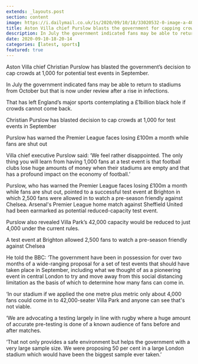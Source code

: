 ```yaml
---
extends: _layouts.post
section: content
image: https://i.dailymail.co.uk/1s/2020/09/10/18/33020532-0-image-a-40_1599757402121.jpg 
title: Aston Villa chief Purslow blasts the government for capping crowds at test events to 1,000 
description: In July the government indicated fans may be able to return to stadiums from October but that is now under review after a rise in infections. 
date: 2020-09-10-18-20-14 
categories: [latest, sports] 
featured: true 
--- 
```

Aston Villa chief Christian Purslow has blasted the government’s decision to cap crowds at 1,000 for potential test events in September.

In July the government indicated fans may be able to return to stadiums from October but that is now under review after a rise in infections. 

That has left England’s major sports contemplating a £1billion black hole if crowds cannot come back.

Christian Purslow has blasted decision to cap crowds at 1,000 for test events in September

Purslow has warned the Premier League faces losing £100m a month while fans are shut out

Villa chief executive Purslow said: ‘We feel rather disappointed. The only thing you will learn from having 1,000 fans at a test event is that football clubs lose huge amounts of money when their stadiums are empty and that has a profound impact on the economy of football.’

Purslow, who has warned the Premier League faces losing £100m a month while fans are shut out, pointed to a successful test event at Brighton in which 2,500 fans were allowed in to watch a pre-season friendly against Chelsea. Arsenal's Premier League home match against Sheffield United had been earmarked as potential reduced-capacity test event.

Purslow also revealed Villa Park’s 42,000 capacity would be reduced to just 4,000 under the current rules. 

A test event at Brighton allowed 2,500 fans to watch a pre-season friendly against Chelsea

He told the BBC: ‘The government have been in possession for over two months of a wide-ranging proposal for a set of test events that should have taken place in September, including what we thought of as a pioneering event in central London to try and move away from this social distancing limitation as the basis of which to determine how many fans can come in.

‘In our stadium if we applied the one metre plus metric only about 4,000 fans could come in to 42,000-seater Villa Park and anyone can see that's not viable.

‘We are advocating a testing largely in line with rugby where a huge amount of accurate pre-testing is done of a known audience of fans before and after matches.

‘That not only provides a safe environment but helps the government with a very large sample size. We were proposing 50 per cent in a large London stadium which would have been the biggest sample ever taken.’ 

